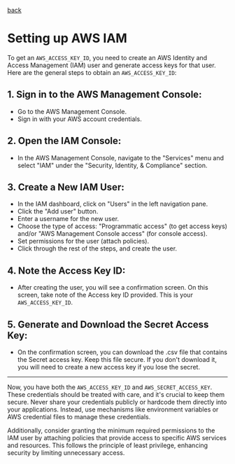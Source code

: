 [back](./readme.md)

# Setting up AWS IAM

To get an `AWS_ACCESS_KEY_ID`, you need to create an AWS Identity and Access Management (IAM) user and generate access keys for that user. Here are the general steps to obtain an `AWS_ACCESS_KEY_ID`:

## 1. Sign in to the AWS Management Console:

 * Go to the AWS Management Console.
 * Sign in with your AWS account credentials.


## 2. Open the IAM Console:

 * In the AWS Management Console, navigate to the "Services" menu and select "IAM" under the "Security, Identity, & Compliance" section.

## 3. Create a New IAM User:

 * In the IAM dashboard, click on "Users" in the left navigation pane.
 * Click the "Add user" button.
 * Enter a username for the new user.
 * Choose the type of access: "Programmatic access" (to get access keys) and/or "AWS Management Console access" (for console access).
 * Set permissions for the user (attach policies).
 * Click through the rest of the steps, and create the user.


## 4. Note the Access Key ID:

 * After creating the user, you will see a confirmation screen. On this screen, take note of the Access key ID provided. This is your `AWS_ACCESS_KEY_ID`.


## 5. Generate and Download the Secret Access Key:

 * On the confirmation screen, you can download the .csv file that contains the Secret access key. Keep this file secure. If you don't download it, you will need to create a new access key if you lose the secret.

--- 

Now, you have both the `AWS_ACCESS_KEY_ID` and `AWS_SECRET_ACCESS_KEY`. These credentials should be treated with care, and it's crucial to keep them secure. Never share your credentials publicly or hardcode them directly into your applications. Instead, use mechanisms like environment variables or AWS credential files to manage these credentials.

Additionally, consider granting the minimum required permissions to the IAM user by attaching policies that provide access to specific AWS services and resources. This follows the principle of least privilege, enhancing security by limiting unnecessary access.